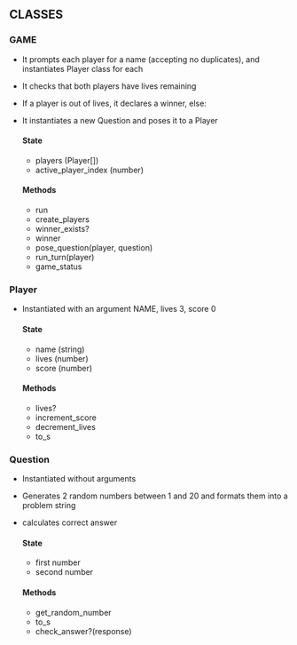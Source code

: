 ## CLASSES

### GAME
- It prompts each player for a name (accepting no duplicates), and instantiates Player class for each
- It checks that both players have lives remaining
- If a player is out of lives, it declares a winner, else:
- It instantiates a new Question and poses it to a Player

  #### State
  - players (Player[])
  - active_player_index (number)

  #### Methods
  - run
  - create_players
  - winner_exists?
  - winner
  - pose_question(player, question)
  - run_turn(player)
  - game_status


### Player
- Instantiated with an argument NAME, lives 3, score 0

  #### State
  - name (string)
  - lives (number)
  - score (number)

  #### Methods
  - lives?
  - increment_score
  - decrement_lives
  - to_s

### Question
- Instantiated without arguments
- Generates 2 random numbers between 1 and 20 and formats them into a problem string
- calculates correct answer

  #### State
  - first number
  - second number

  #### Methods
  - get_random_number
  - to_s
  - check_answer?(response)
